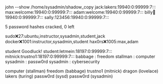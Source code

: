 john --show /home/sysadmin/shadow_copy
jack:lakers:19940:0:99999:7:::
max:welcome:19940:0:99999:7:::
adam:welcome:19940:0:99999:7:::
billy:football:19940:0:99999:7:::
sally:123456:19940:0:99999:7:::

5 password hashes cracked, 0 left


sudo:x:27:ubuntu,instructor,sysadmin,student,jack
docker:x:1001:instructor,sysadmin,student
hax0rs:x:1005:max,adam

student Goodluck!
student:letmein:18197:0:99999:7:::
mitnick:trustno1:18197:0:99999:7:::
babbage : freedom
stallman : computer
sysadmin : passw0rd
sysadmin : cybersecurity

computer         (stallman)
freedom          (babbage)
trustno1         (mitnick)
dragon           (lovelace)
lakers           (turing)
passw0rd         (sysd)
passw0rd         (sysadmin)